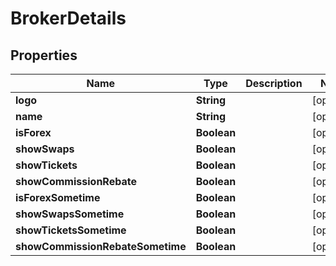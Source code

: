 
# BrokerDetails

## Properties
Name | Type | Description | Notes
------------ | ------------- | ------------- | -------------
**logo** | **String** |  |  [optional]
**name** | **String** |  |  [optional]
**isForex** | **Boolean** |  |  [optional]
**showSwaps** | **Boolean** |  |  [optional]
**showTickets** | **Boolean** |  |  [optional]
**showCommissionRebate** | **Boolean** |  |  [optional]
**isForexSometime** | **Boolean** |  |  [optional]
**showSwapsSometime** | **Boolean** |  |  [optional]
**showTicketsSometime** | **Boolean** |  |  [optional]
**showCommissionRebateSometime** | **Boolean** |  |  [optional]




